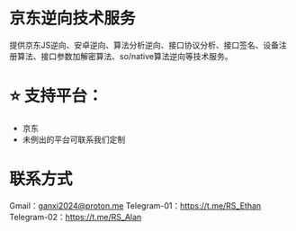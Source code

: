 # 京东逆向技术服务

提供京东JS逆向、安卓逆向、算法分析逆向、接口协议分析、接口签名、设备注册算法、接口参数加解密算法、so/native算法逆向等技术服务。

# ⭐ 支持平台：

- 京东
- 未例出的平台可联系我们定制

# 联系方式
Gmail：ganxi2024@proton.me
Telegram-01：https://t.me/RS_Ethan
Telegram-02：https://t.me/RS_Alan
